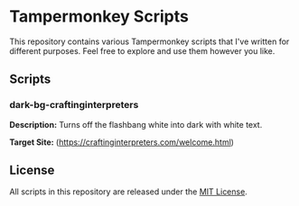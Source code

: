 # Tampermonkey Scripts

This repository contains various Tampermonkey scripts that I've written for different purposes. Feel free to explore and use them however you like.


## Scripts

### dark-bg-craftinginterpreters

**Description:**
Turns off the flashbang white into dark with white text.

**Target Site:**
(https://craftinginterpreters.com/welcome.html)

## License

All scripts in this repository are released under the [MIT License](LICENSE).
